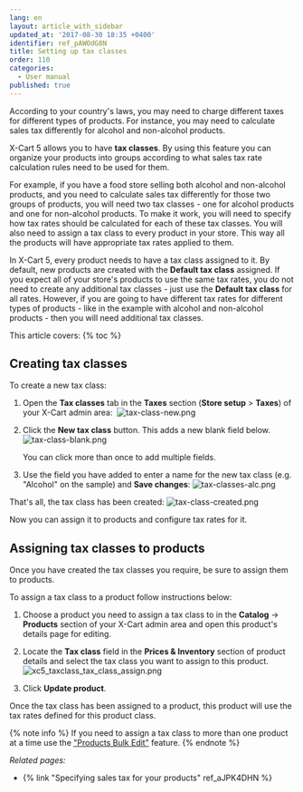 ```yaml
---
lang: en
layout: article_with_sidebar
updated_at: '2017-08-30 18:35 +0400'
identifier: ref_pAWOdG8N
title: Setting up tax classes
order: 110
categories:
  - User manual
published: true
---
```


According to your country's laws, you may need to charge different taxes for different types of products. For instance, you may need to calculate sales tax differently for alcohol and non-alcohol products.

X-Cart 5 allows you to have **tax classes**. By using this feature you can organize your products into groups according to what sales tax rate calculation rules need to be used for them.

For example, if you have a food store selling both alcohol and non-alcohol products, and you need to calculate sales tax differently for those two groups of products, you will need two tax classes - one for alcohol products and one for non-alcohol products. To make it work, you will need to specify how tax rates should be calculated for each of these tax classes. You will also need to assign a tax class to every product in your store. This way all the products will have appropriate tax rates applied to them. 

In X-Cart 5, every product needs to have a tax class assigned to it. By default, new products are created with the **Default tax class** assigned. If you expect all of your store's products to use the same tax rates, you do not need to create any additional tax classes - just use the **Default tax class** for all rates. However, if you are going to have different tax rates for different types of products - like in the example with alcohol and non-alcohol products - then you will need additional tax classes.

This article covers:
{% toc %}

## Creating tax classes

To create a new tax class:

1.  Open the **Tax classes** tab in the **Taxes** section (**Store setup** > **Taxes**) of your X-Cart admin area: 
    ![tax-class-new.png]({{site.baseurl}}/attachments/ref_pAWOdG8N/tax-class-new.png)

2.  Click the **New tax class** button. This adds a new blank field below. 
    ![tax-class-blank.png]({{site.baseurl}}/attachments/ref_pAWOdG8N/tax-class-blank.png)
    
    You can click more than once to add multiple fields.

3.  Use the field you have added to enter a name for the new tax class (e.g. "Alcohol" on the sample) and **Save changes**: 
    ![tax-classes-alc.png]({{site.baseurl}}/attachments/ref_pAWOdG8N/tax-classes-alc.png)

That's all, the tax class has been created:
    ![tax-class-created.png]({{site.baseurl}}/attachments/ref_pAWOdG8N/tax-class-created.png)

Now you can assign it to products and configure tax rates for it. 

## Assigning tax classes to products

Once you have created the tax classes you require, be sure to assign them to products.

To assign a tax class to a product follow instructions below:

1.  Choose a product you need to assign a tax class to in the **Catalog** -> **Products** section of your X-Cart admin area and open this product's details page for editing.

2.  Locate the **Tax class** field in the **Prices & Inventory** section of product details and select the tax class you want to assign to this product.
    ![xc5_taxclass_tax_class_assign.png]({{site.baseurl}}/attachments/ref_pAWOdG8N/xc5_taxclass_tax_class_assign.png)

3.  Click **Update product**.

Once the tax class has been assigned to a product, this product will use the tax rates defined for this product class.

{% note info %}
If you need to assign a tax class to more than one product at a time use the ["Products Bulk Edit"](https://kb.x-cart.com/products/bulk_edit.html#bulk-edit-price-and-membership "Setting up tax classes") feature.
{% endnote %}

_Related pages:_

*   {% link "Specifying sales tax for your products" ref_aJPK4DHN %}
